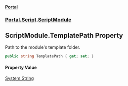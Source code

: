 #### [Portal](index.md 'index')
### [Portal.Script](Portal.Script.md 'Portal.Script').[ScriptModule](ScriptModule.md 'Portal.Script.ScriptModule')

## ScriptModule.TemplatePath Property

Path to the module's template folder.

```csharp
public string TemplatePath { get; set; }
```

#### Property Value
[System.String](https://docs.microsoft.com/en-us/dotnet/api/System.String 'System.String')
